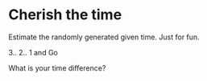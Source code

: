 # Cherish the time
Estimate the randomly generated given time. Just for fun.

3.. 2.. 1 and Go

What is your time difference?
